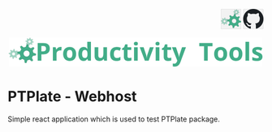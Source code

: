 <!--Category:react;typescript--> 
 <p align="right">
    <a href="http://productivitytools.top/alibabacloud-ipmonitor/"><img src="Images/Header/ProductivityTools_green_40px_2.png" /><a> 
    <a href="https://github.com/pwujczyk/productivitytools.plate.webhost"><img src="Images/Header/Github_border_40px.png" /></a>
</p>
<p align="center">
    <a href="http://http://productivitytools.tech/">
        <img src="Images/Header/LogoTitle_green_500px.png" />
    </a>
</p>


# PTPlate - Webhost

Simple react application which is used to test PTPlate package. 

<!--more-->